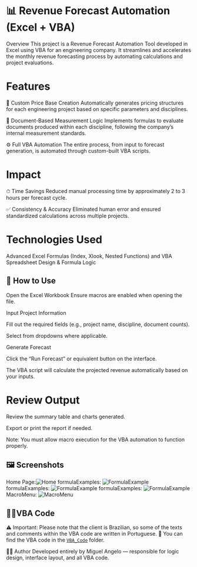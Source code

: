 # 📊 Revenue Forecast Automation (Excel + VBA)
Overview
This project is a Revenue Forecast Automation Tool developed in Excel using VBA for an engineering company. It streamlines and accelerates the monthly revenue forecasting process by automating calculations and project evaluations.

# Features
🔧 Custom Price Base Creation
Automatically generates pricing structures for each engineering project based on specific parameters and disciplines.

📄 Document-Based Measurement Logic
Implements formulas to evaluate documents produced within each discipline, following the company’s internal measurement standards.

⚙️ Full VBA Automation
The entire process, from input to forecast generation, is automated through custom-built VBA scripts.

# Impact
⏱ Time Savings
Reduced manual processing time by approximately 2 to 3 hours per forecast cycle.

✅ Consistency & Accuracy
Eliminated human error and ensured standardized calculations across multiple projects.

# Technologies Used
Advanced Excel Formulas (Index, Xlook, Nested Functions) and   VBA
Spreadsheet Design & Formula Logic

## 🚀 How to Use
Open the Excel Workbook
Ensure macros are enabled when opening the file.

Input Project Information

Fill out the required fields (e.g., project name, discipline, document counts).

Select from dropdowns where applicable.

Generate Forecast

Click the “Run Forecast” or equivalent button on the interface.

The VBA script will calculate the projected revenue automatically based on your inputs.

# Review Output

Review the summary table and charts generated.

Export or print the report if needed.

Note: You must allow macro execution for the VBA automation to function properly.

## 🖼️ Screenshots

Home Page:![Home](https://github.com/user-attachments/assets/4c588a27-a6a8-4479-95fc-c6a145375b37)
formulaExamples: ![FormulaExample](https://github.com/user-attachments/assets/f854f588-de72-47a7-b378-1402b54ab149)
formulaExamples: ![FormulaExample](https://github.com/user-attachments/assets/127ca6ce-976e-4480-aac6-19ae2d7b7336)
formulaExamples: ![FormulaExample](https://github.com/user-attachments/assets/b210d3f8-b411-4c0c-834c-2d32eec67e90)
MacroMenu: ![MacroMenu](https://github.com/user-attachments/assets/d6adf076-256b-4461-86d4-6992c93af852)


## 👩‍💻VBA Code

⚠ Important: Please note that the client is Brazilian, so some of the texts and comments within the VBA code are written in Portuguese.
📁 You can find the VBA code in the [`VBA_Code`](https://github.com/Angelo-77/RevenueForecast/blob/298619c12679ebb2fd5bf45ec18442675f144e72/VBA%20Code) folder.

👨‍💻 Author
Developed entirely by Miguel Angelo — responsible for logic design, interface layout, and all VBA code.
